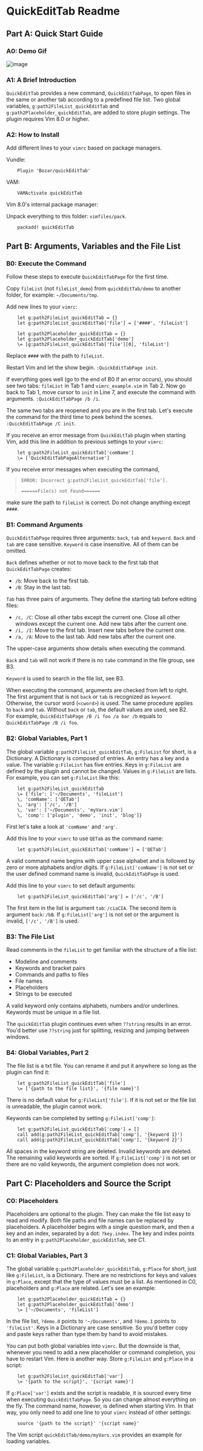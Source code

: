 # QuickEditTab Readme

## Part A: Quick Start Guide

### A0: Demo Gif

![image](https://github.com/Bozar/quickEditTab/blob/981deb8686104e946e74fd00b4d8ae3ba1ce62ba/demo/pluginDemo.gif)

### A1: A Brief Introduction

`QuickEditTab` provides a new command, `QuickEditTabPage`, to open files in the same or another tab according to a predefined file list.  Two global variables, `g:path2FileList_quickEditTab` and `g:path2Placeholder_quickEditTab`, are added to store plugin settings.  The plugin requires Vim 8.0 or higher.

### A2: How to Install

Add different lines to your `vimrc` based on package managers.

Vundle:

```vim
    Plugin 'Bozar/quickEditTab'
```

VAM:

```vim
    VAMActivate quickEditTab
```

Vim 8.0's internal package manager:

Unpack everything to this folder: `vimfiles/pack`.

```vim
    packadd! quickEditTab
```

## Part B: Arguments, Variables and the File List

### B0: Execute the Command

Follow these steps to execute `QuickEditTabPage` for the first time.

Copy `fileList` (not `fileList_demo`) from `quickEditTab/demo` to another folder, for example: `~/Documents/tmp`.

Add new lines to your `vimrc`:

```vim
    let g:path2FileList_quickEditTab = {}
    let g:path2FileList_quickEditTab['file'] = ['####', 'fileList']

    let g:path2Placeholder_quickEditTab = {}
    let g:path2Placeholder_quickEditTab['demo']
    \= [g:path2FileList_quickEditTab['file'][0], 'fileList']
```

Replace `####` with the path to `fileList`.

Restart Vim and let the show begin.  `:QuickEditTabPage init`.

If everything goes well (go to the end of B0 if an error occurs), you should see two tabs: `fileList` in Tab 1 and `vimrc_example.vim` in Tab 2.  Now go back to Tab 1, move cursor to `init` in Line 7, and execute the command with arguments.  `:QuickEditTabPage /b /i`.

The same two tabs are reopened and you are in the first tab.  Let's execute the command for the third time to peek behind the scenes.  `:QuickEditTabPage /C init`.

If you receive an error message from `QuickEditTab` plugin when starting Vim, add this line in addition to previous settings to your `vimrc`:

```vim
    let g:path2FileList_quickEditTab['comName']
    \= ['QuickEditTabPageAlternative']
```

If you receive error messages when executing the command,

>   `ERROR: Incorrect g:path2FileList_quickEditTab['file'].`
>
>   `======File(s) not Found======`

make sure the path to `fileList` is correct.  Do not change anything except `####`.

### B1: Command Arguments

`QuickEditTabPage` requires three arguments: `back`, `tab` and `keyword`.  `Back` and `tab` are case sensitive.  `Keyword` is case insensitive.  All of them can be omitted.

`Back` defines whether or not to move back to the first tab that `QuickEditTabPage` creates:

*   `/b`: Move back to the first tab.
*   `/B`: Stay in the last tab.

`Tab` has three pairs of arguments.  They define the starting tab before editing files:

*   `/c, /C`: Close all other tabs except the current one.  Close all other windows except the current one.  Add new tabs after the current one.
*   `/i, /I`: Move to the first tab.  Insert new tabs before the current one.
*   `/a, /A`: Move to the last tab.  Add new tabs after the current one.

The upper-case arguments show details when executing the command.

`Back` and `tab` will not work if there is no `tabe` command in the file group, see B3.

`Keyword` is used to search in the file list, see B3.

When executing the command, arguments are checked from left to right.  The first argument that is not `back` or `tab` is recognized as `keyword`.  Otherwise, the cursor word (`<cword>`) is used.  The same procedure applies to `back` and `tab`.  Without `back` or `tab`, the default values are used, see B2.  For example, `QuickEditTabPage /B /i foo /a bar /b` equals to `QuickEditTabPage
/B /i foo`.

### B2: Global Variables, Part 1

The global variable `g:path2FileList_quickEditTab`, `g:FileList` for short, is a Dictionary.  A Dictionary is composed of entries.  An entry has a key and a value.  The variable `g:FileList` has five entries.  Keys in `g:FileList` are defined by the plugin and cannot be changed.  Values in `g:FileList` are lists.  For example, you can set `g:FileList` like this:

```vim
    let g:path2FileList_quickEditTab
    \= {'file': ['~/Documents', 'fileList']
    \, 'comName': ['QETab']
    \, 'arg': ['/c', '/B']
    \, 'var': ['~/Documents', 'myVars.vim']
    \, 'comp': ['plugin', 'demo', 'init', 'blog']}
```

First let's take a look at `'comName'` and `'arg'`.

Add this line to your `vimrc` to use `QETab` as the command name:

```vim
    let g:path2FileList_quickEditTab['comName'] = ['QETab']
```

A valid command name begins with upper case alphabet and is followed by zero or more alphabets and/or digits.  If `g:FileList['comName']` is not set or the user defined command name is invalid, `QuickEditTabPage` is used.

Add this line to your `vimrc` to set default arguments:

```vim
    let g:path2FileList_quickEditTab['arg'] = ['/c', '/B']
```

The first item in the list is argument `tab`: `/ciaCIA`.  The second item is argument `back`: `/bB`.  If `g:FileList['arg']` is not set or the argument is invalid, `['/c', '/B']` is used.

### B3: The File List

Read comments in the `fileList` to get familiar with the structure of a file list:

*   Modeline and comments
*   Keywords and bracket pairs
*   Commands and paths to files
*   File names
*   Placeholders
*   Strings to be executed

A valid keyword only contains alphabets, numbers and/or underlines.  Keywords must be unique in a file list.

The `quickEditTab` plugin continues even when `??string` results in an error.  You'd better use `??string` just for splitting, resizing and jumping between windows.

### B4: Global Variables, Part 2

The file list is a txt file.  You can rename it and put it anywhere so long as the plugin can find it:

```vim
    let g:path2FileList_quickEditTab['file']
    \= ['{path to the file list}', '{file name}']
```

There is no default value for `g:FileList['file']`.  If it is not set or the file list is unreadable, the plugin cannot work.

Keywords can be completed by setting `g:FileList['comp']`:

```vim
    let g:path2FileList_quickEditTab['comp'] = []
    call add(g:path2FileList_quickEditTab['comp'], '{keyword 1}')
    call add(g:path2FileList_quickEditTab['comp'], '{keyword 2}')
```

All spaces in the keyword string are deleted.  Invalid keywords are deleted.  The remaining valid keywords are sorted.  If `g:FileList['comp']` is not set or there are no valid keywords, the argument completion does not work.

## Part C: Placeholders and Source the Script

### C0: Placeholders

Placeholders are optional to the plugin.  They can make the file list easy to read and modify.  Both file paths and file names can be replaced by placeholders.  A placeholder begins with a single question mark, and then a key and an index, separated by a dot: `?key.index`.  The key and index points to an entry in `g:path2Placeholder_quickEditTab`, see C1.

### C1: Global Variables, Part 3

The global variable `g:path2Placeholder_quickEditTab`, `g:Place` for short, just like `g:FileList`, is a Dictionary.  There are no restrictions for keys and values in `g:Place`, except that the type of values must be a list.  As mentioned in C0, placeholders and `g:Place` are related.  Let's see an example:

```vim
    let g:path2Placeholder_quickEditTab = {}
    let g:path2Placeholder_quickEditTab['demo']
    \= ['~/Documents', 'fileList']
```

In the file list, `?demo.0` points to `'~/Documents'`, and `?demo.1` points to `'fileList'`.  Keys in a Dictionary are case sensitive.  So you'd better copy and paste keys rather than type them by hand to avoid mistakes.

You can put both global variables into `vimrc`.  But the downside is that, whenever you need to add a new placeholder or command completion, you have to restart Vim.  Here is another way.  Store `g:FileList` and `g:Place` in a script:

```vim
    let g:path2FileList_quickEditTab['var']
    \= '{path to the script}', '{script name}']
```

If `g:Place['var']` exists and the script is readable, it is sourced every time when executing `QuickEditTabPage`.  So you can change almost everything on the fly.  The command name, however, is defined when starting Vim.  In that way, you only need to add one line to your `vimrc` instead of other settings:

```vim
    source '{path to the script}' '{script name}'
```

The Vim script `quickEditTab/demo/myVars.vim` provides an example for loading variables.


